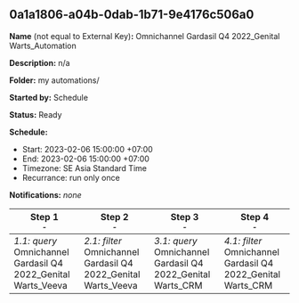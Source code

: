 ## 0a1a1806-a04b-0dab-1b71-9e4176c506a0

**Name** (not equal to External Key)**:** Omnichannel Gardasil Q4 2022_Genital Warts_Automation

**Description:** n/a

**Folder:** my automations/

**Started by:** Schedule

**Status:** Ready

**Schedule:**

* Start: 2023-02-06 15:00:00 +07:00
* End: 2023-02-06 15:00:00 +07:00
* Timezone: SE Asia Standard Time
* Recurrance: run only once

**Notifications:** _none_


| Step 1<br>_<small>-</small>_ | Step 2<br>_<small>-</small>_ | Step 3<br>_<small>-</small>_ | Step 4<br>_<small>-</small>_ |
| --- | --- | --- | --- |
| _1.1: query_<br>Omnichannel Gardasil Q4 2022_Genital Warts_Veeva | _2.1: filter_<br>Omnichannel Gardasil Q4 2022_Genital Warts_Veeva | _3.1: query_<br>Omnichannel Gardasil Q4 2022_Genital Warts_CRM | _4.1: filter_<br>Omnichannel Gardasil Q4 2022_Genital Warts_CRM |
